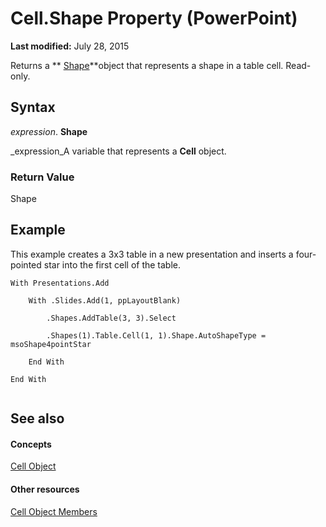 
# Cell.Shape Property (PowerPoint)

 **Last modified:** July 28, 2015

Returns a  ** [Shape](1da93849-99e0-827e-ced3-c6cf7f8569f3.md)**object that represents a shape in a table cell. Read-only.

## Syntax

 _expression_. **Shape**

 _expression_A variable that represents a  **Cell** object.


### Return Value

Shape


## Example

This example creates a 3x3 table in a new presentation and inserts a four-pointed star into the first cell of the table.


```
With Presentations.Add

    With .Slides.Add(1, ppLayoutBlank)

        .Shapes.AddTable(3, 3).Select

        .Shapes(1).Table.Cell(1, 1).Shape.AutoShapeType = msoShape4pointStar

    End With

End With


```


## See also


#### Concepts


 [Cell Object](e89e5d69-33b1-d7b1-0a6c-4dfd8b676977.md)
#### Other resources


 [Cell Object Members](1a8d7b33-4a85-f056-d97b-0e3740f3d205.md)
